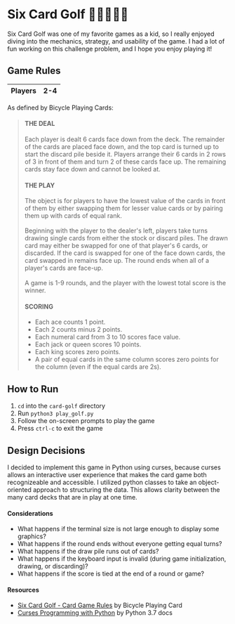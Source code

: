 # Six Card Golf 🏌️‍♂️⛳🏌️‍♀️

Six Card Golf was one of my favorite games as a kid, so I really enjoyed diving into the mechanics, strategy, and usability of the game.
I had a lot of fun working on this challenge problem, and I hope you enjoy playing it! 

## Game Rules

| Players | 2-4 |
|---------|-----|

As defined by Bicycle Playing Cards:
> #### THE DEAL
> Each player is dealt 6 cards face down from the deck. The remainder of the cards are placed face down, and the top card is turned up to start the discard pile beside it. Players arrange their 6 cards in 2 rows of 3 in front of them and turn 2 of these cards face up. The remaining cards stay face down and cannot be looked at. 
> #### THE PLAY
> The object is for players to have the lowest value of the cards in front of them by either swapping them for lesser value cards or by pairing them up with cards of equal rank. <br><br> Beginning with the player to the dealer's left, players take turns drawing single cards from either the stock or discard piles. The drawn card may either be swapped for one of that player's 6 cards, or discarded. If the card is swapped for one of the face down cards, the card swapped in remains face up. The round ends when all of a player's cards are face-up. <br><br> A game is 1-9 rounds, and the player with the lowest total score is the winner.
> #### SCORING
> * Each ace counts 1 point.
> * Each 2 counts minus 2 points.
> * Each numeral card from 3 to 10 scores face value.
> * Each jack or queen scores 10 points.
> * Each king scores zero points.
> * A pair of equal cards in the same column scores zero points for the column (even if the equal cards are 2s).


## How to Run
1. `cd` into the `card-golf` directory
2. Run `python3 play_golf.py`
3. Follow the on-screen prompts to play the game
4. Press `ctrl-c` to exit the game

## Design Decisions

I decided to implement this game in Python using curses, because curses allows an interactive user experience that makes the card game both recognizeable and accessible. I utilized python classes to take an object-oriented approach to structuring the data. This allows clarity between the many card decks that are in play at one time.

#### Considerations
* What happens if the terminal size is not large enough to display some graphics?
* What happens if the round ends without everyone getting equal turns?
* What happens if the draw pile runs out of cards?
* What happens if the keyboard input is invalid (during game initialization, drawing, or discarding)?
* What happens if the score is tied at the end of a round or game?

#### Resources
* [Six Card Golf - Card Game Rules](https://www.bicyclecards.com/how-to-play/six-card-golf/) by Bicycle Playing Card
* [Curses Programming with Python](https://docs.python.org/3/howto/curses.html) by Python 3.7 docs
